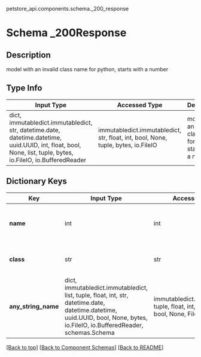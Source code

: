 petstore_api.components.schema._200_response
# Schema _200Response

## Description
model with an invalid class name for python, starts with a number

## Type Info
Input Type | Accessed Type | Description | Notes
------------ | ------------- | ------------- | -------------
dict, immutabledict.immutabledict, str, datetime.date, datetime.datetime, uuid.UUID, int, float, bool, None, list, tuple, bytes, io.FileIO, io.BufferedReader | immutabledict.immutabledict, str, float, int, bool, None, tuple, bytes, io.FileIO | model with an invalid class name for python, starts with a number |

## Dictionary Keys
Key | Input Type | Accessed Type | Description | Notes
------------ | ------------- | ------------- | ------------- | -------------
**name** | int | int |  | [optional] value must be a 32 bit integer
**class** | str | str | this is a reserved python keyword | [optional]
**any_string_name** | dict, immutabledict.immutabledict, list, tuple, float, int, str, datetime.date, datetime.datetime, uuid.UUID, bool, None, bytes, io.FileIO, io.BufferedReader, schemas.Schema | immutabledict.immutabledict, tuple, float, int, str, bytes, bool, None, FileIO | any string name can be used but the value must be the correct type | [optional]

[[Back to top]](#top) [[Back to Component Schemas]](../../../README.md#Component-Schemas) [[Back to README]](../../../README.md)
